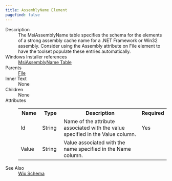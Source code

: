 ```yaml
---
title: AssemblyName Element
pagefind: false
---
```

<dl>
  <dt>Description</dt>
  <dd>                 The MsiAssemblyName table specifies the schema for the elements of a strong assembly cache name for a .NET Framework or Win32 assembly.                 Consider using the Assembly attribute on File element to have the toolset populate these entries automatically.             </dd>
  <dt>Windows Installer references</dt>
  <dd>
    <a href="http://msdn.microsoft.com/library/aa370062.aspx" target="_blank">MsiAssemblyName Table</a>
  </dd>
  <dt>Parents</dt>
  <dd>
    <a href="../file/">File</a>
  </dd>
  <dt>Inner Text</dt>
  <dd>None</dd>
  <dt>Children</dt>
  <dd>None</dd>
  <dt>Attributes</dt>
  <dd>
    <table cellspacing="0" cellpadding="0" class="schema">
      <tr>
        <th width="15%">Name</th>
        <th width="15%">Type</th>
        <th width="65%">Description</th>
        <th width="15%">Required</th>
      </tr>
      <tr>
        <td>Id</td>
        <td>String</td>
        <td>Name of the attribute associated with the value specified in the Value column.</td>
        <td>Yes</td>
      </tr>
      <tr>
        <td>Value</td>
        <td>String</td>
        <td>Value associated with the name specified in the Name column.</td>
        <td>&nbsp;</td>
      </tr>
    </table>
  </dd>
  <dt>See Also</dt>
  <dd>
    <a href="../">Wix Schema</a>
  </dd>
</dl>
